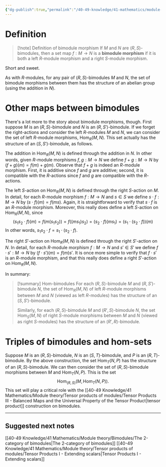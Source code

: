```yaml
---
{"dg-publish":true,"permalink":"/40-49-knowledge/41-mathematics/module-theory/bimodules/bimodule-morphisms/","tags":["#module_theory"],"updated":"2024-10-09T15:13:24-07:00"}
---
```


# Definition

>[!note] Definition of bimodule morphism
>If $M$ and $N$ are $(R,S)$-bimodules, then a set map $f:M\to N$ is a **bimodule morphism** if it is both a left $R$-module morphism and a right $S$-module morphism.

Short and sweet.

As with $R$-modules, for any pair of $(R,S)$-bimodules $M$ and $N$, the set of bimodule morphisms between them has the structure of an abelian group (using the addition in $N$).
# Other maps between bimodules

There's a lot more to the story about bimodule morphisms, though. First suppose $M$ is an $(R,S)$-bimodule and $N$ is an $(R,S')$-bimodule. If we forget the right-actions and consider the left $R$-modules $M$ and $N$, we can consider the set of left $R$-module morphisms, $\operatorname{Hom}_R(M,N)$. This set actually has the structure of an $(S,S')$-bimodule, as follows.

The addition in $\operatorname{Hom}_R(M,N)$ is defined through the addition in $N$. In other words, given $R$-module morphisms $f,g:M\to N$ we define $f+g:M\to N$ by $(f+g)(m)=f(m)+g(m)$. Observe that $f+g$ is indeed an $R$-module morphism. First, it is additive since $f$ and $g$ are additive; second, it is compatible with the $R$-actions since $f$ and $g$ are compatible with the $R$-actions.

The left $S$-action on $\operatorname{Hom}_R(M,N)$ is defined through the right $S$-action on $M$. In detail, for each $R$-module morphism $f:M\to N$ and $s\in S$ we define $s\cdot f:M\to N$ by $(s\cdot f)(m)=f(ms)$. Again, it is straightforward to verify that $s\cdot f$ is an $R$-module morphism. Moreover, this really does define a left $S$-action on $\operatorname{Hom}_R(M,N)$, since
$$(s_1s_2\cdot f)(m)=f(m(s_1s_2)) = f((ms_1)s_2)=(s_2\cdot f)(ms_1)=(s_1\cdot (s_2\cdot f))(m)$$
In other words, $s_1s_2\cdot f = s_1\cdot (s_2\cdot f)$.

The right $S'$-action on $\operatorname{Hom}_R(M,N)$ is defined through the right $S'$-action on $N$. In detail, for each $R$-module morphism $f:M\to N$ and $s'\in S'$ we define $f\cdot s':M\to N$ by $(f\cdot s')(m)=f(m)s'$. It is once more simple to verify that $f\cdot s'$ is an $R$-module morphism, and that this really does define a right $S'$-action on $\operatorname{Hom}_R(M,N)$.

In summary:

>[!summary] Hom-bimodules
>For each $(R,S)$-bimodule $M$ and $(R, S')$-bimodule $N$, the set of $\operatorname{Hom}_R(M,N)$ of left $R$-module morphisms between $M$ and $N$ (viewed as left $R$-modules) has the structure of an $(S,S')$-bimodule.
>
>Similarly, for each $(R,S)$-bimodule $M$ and $(R',S)$-bimodule $N$, the set $\operatorname{Hom}_S(M,N)$ of right $S$-module morphisms between $M$ and $N$ (viewed as right $S$-modules) has the structure of an $(R',R)$-bimodule.

# Triples of bimodules and hom-sets

Suppose $M$ is an $(R,S)$-bimodule, $N$ is an $(S, T)$-bimodule, and $P$ is an $(R,T)$-bimodule. By the above construction, the set $\operatorname{Hom}_T(N,P)$ has the structure of an $(R,S)$-bimodule. We can then consider the set of $(R,S)$-bimodule morphisms between $M$ and $\operatorname{Hom}_T(N,P)$. This is the set
$$\operatorname{Hom}_{(R,S)}(M,\operatorname{Hom}_T(N,P)).$$
This set will play a critical role with the [[40-49 Knowledge/41 Mathematics/Module theory/Tensor products of modules/Tensor Products III - Balanced Maps and the Universal Property of the Tensor Product\|tensor product]] construction on bimodules.

---

## Suggested next notes

[[40-49 Knowledge/41 Mathematics/Module theory/Bimodules/The 2-category of bimodules\|The 2-category of bimodules]]
[[40-49 Knowledge/41 Mathematics/Module theory/Tensor products of modules/Tensor Products I - Extending scalars\|Tensor Products I - Extending scalars]]